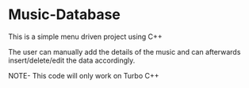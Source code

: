 # Music-Database
This is a simple menu driven project using C++

The user can manually add the details of the music and can afterwards insert/delete/edit the data accordingly. 

NOTE- This code will only work on Turbo C++
